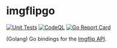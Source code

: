 # imgflipgo
[![Unit Tests](https://github.com/TannerKvarfordt/imgflipgo/actions/workflows/unit-tests.yml/badge.svg)](https://github.com/TannerKvarfordt/imgflipgo/actions/workflows/unit-tests.yml)
[![CodeQL](https://github.com/TannerKvarfordt/imgflipgo/actions/workflows/codeql-analysis.yml/badge.svg)](https://github.com/TannerKvarfordt/imgflipgo/actions/workflows/codeql-analysis.yml)
[![Go Report Card](https://goreportcard.com/badge/github.com/TannerKvarfordt/imgflipgo)](https://goreportcard.com/report/github.com/TannerKvarfordt/imgflipgo)

(Golang) Go bindings for the [Imgflip API](https://imgflip.com/api).
